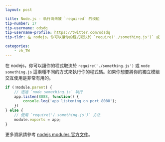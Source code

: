 ```yaml
---
layout: post

title: Node.js - 執行尚未被 `required` 的模組
tip-number: 17
tip-username: odsdq
tip-username-profile: https://twitter.com/odsdq
tip-tldr: 在 nodejs，你可以讓你的程式取決於 `require('./something.js')` 或 `node something.js` 這兩種不同的方式來執行你的程式碼。如果你想要將你的獨立模組交互使用是非常有用的。

categories:
    - zh_TW
---
```


在 nodejs，你可以讓你的程式取決於 `require('./something.js')` 或 `node something.js` 這兩種不同的方式來執行你的程式碼。如果你想要將你的獨立模組交互使用是非常有用的。

```js
if (!module.parent) {
    // 透過 `node something.js` 執行
    app.listen(8088, function() {
        console.log('app listening on port 8088');
    })
} else {
    // 使用 `require('/.something.js')` 方法
    module.exports = app;
}
```

更多資訊請參考 [nodejs modules 官方文件](https://nodejs.org/api/modules.html#modules_module_parent)。

